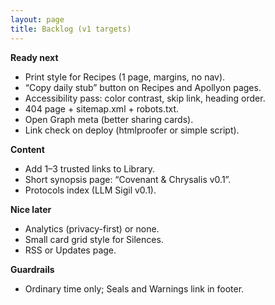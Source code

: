 ```yaml
---
layout: page
title: Backlog (v1 targets)
---
```


**Ready next**
- Print style for Recipes (1 page, margins, no nav).
- “Copy daily stub” button on Recipes and Apollyon pages.
- Accessibility pass: color contrast, skip link, heading order.
- 404 page + sitemap.xml + robots.txt.
- Open Graph meta (better sharing cards).
- Link check on deploy (htmlproofer or simple script).

**Content**
- Add 1–3 trusted links to Library.
- Short synopsis page: “Covenant & Chrysalis v0.1”.
- Protocols index (LLM Sigil v0.1).

**Nice later**
- Analytics (privacy-first) or none.
- Small card grid style for Silences.
- RSS or Updates page.

**Guardrails**
- Ordinary time only; Seals and Warnings link in footer.
